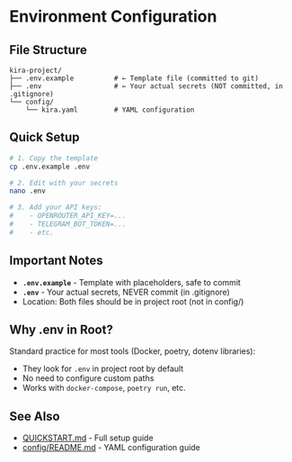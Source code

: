 # Environment Configuration

## File Structure

```
kira-project/
├── .env.example          # ← Template file (committed to git)
├── .env                  # ← Your actual secrets (NOT committed, in .gitignore)
└── config/
    └── kira.yaml         # YAML configuration
```

## Quick Setup

```bash
# 1. Copy the template
cp .env.example .env

# 2. Edit with your secrets
nano .env

# 3. Add your API keys:
#    - OPENROUTER_API_KEY=...
#    - TELEGRAM_BOT_TOKEN=...
#    - etc.
```

## Important Notes

- **`.env.example`** - Template with placeholders, safe to commit
- **`.env`** - Your actual secrets, NEVER commit (in .gitignore)
- Location: Both files should be in project root (not in config/)

## Why .env in Root?

Standard practice for most tools (Docker, poetry, dotenv libraries):
- They look for `.env` in project root by default
- No need to configure custom paths
- Works with `docker-compose`, `poetry run`, etc.

## See Also

- [QUICKSTART.md](../QUICKSTART.md) - Full setup guide
- [config/README.md](README.md) - YAML configuration guide

